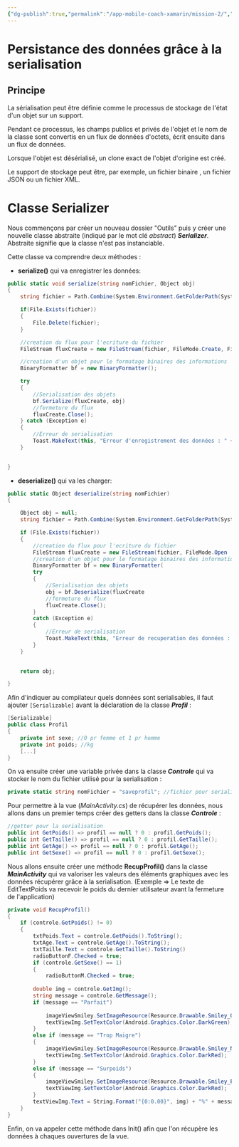 ```yaml
---
{"dg-publish":true,"permalink":"/app-mobile-coach-xamarin/mission-2/","dgPassFrontmatter":true}
---
```


# Persistance des données grâce à la serialisation

## Principe 

La sérialisation peut être définie comme le processus de stockage de l'état d'un objet sur un support. ​

Pendant ce processus, les champs publics et privés de l'objet et le nom de la classe sont convertis en un flux de données d'octets, écrit ensuite dans un flux de données. ​

Lorsque l'objet est désérialisé, un clone exact de l'objet d'origine est créé.​

Le support de stockage peut être, par exemple, un fichier binaire , un fichier JSON ou un fichier XML.​

# Classe Serializer

Nous commençons par créer un nouveau dossier "Outils" puis y créer une nouvelle classe abstraite (indiqué par le mot clé *abstract*) ***Serializer***. Abstraite signifie que la classe n'est pas instanciable.

Cette classe va comprendre deux méthodes :

- **serialize()** qui va enregistrer les données:

```c#
public static void serialize(string nomFichier, Object obj)
{
    string fichier = Path.Combine(System.Environment.GetFolderPath(System.Environment.SpecialFolder.LocalApplicationData), nomFichier);

	if(File.Exists(fichier))
    {
        File.Delete(fichier);
    }

    //creation du flux pour l'ecriture du fichier 
    FileStream fluxCreate = new FileStream(fichier, FileMode.Create, FileAccess.Write);

    //creation d'un objet pour le formatage binaires des informations
    BinaryFormatter bf = new BinaryFormatter();

    try
    {
        //Serialisation des objets 
        bf.Serialize(fluxCreate, obj)
        //fermeture du flux
        fluxCreate.Close();
    } catch (Exception e)
    {
        //Erreur de serialisation 
        Toast.MakeText(this, "Erreur d'enregistrement des données : " + e,       ToastLength.Long).Show();
    }

           
}
```

- **deserialize()** qui va les charger:

```c#
public static Object deserialize(string nomFichier)
{

    Object obj = null; 
    string fichier = Path.Combine(System.Environment.GetFolderPath(System.Environment.SpecialFolder.LocalApplicationData), nomFichier);

    if (File.Exists(fichier))
    {
        //creation du flux pour l'ecriture du fichier 
        FileStream fluxCreate = new FileStream(fichier, FileMode.Open
        //creation d'un objet pour le formatage binaires des informations
        BinaryFormatter bf = new BinaryFormatter(
        try
        {
            //Serialisation des objets 
            obj = bf.Deserialize(fluxCreate
            //fermeture du flux
            fluxCreate.Close();
        }
        catch (Exception e)
        {
            //Erreur de serialisation 
            Toast.MakeText(this, "Erreur de recuperation des données : " + e, ToastLength.Long).Show();
        }
    }

            
    return obj;

}
```

Afin d'indiquer au compilateur quels données sont serialisables, il faut ajouter `[Serializable]` avant la déclaration de la classe ***Profil*** :
```c#
[Serializable]
public class Profil
{
    private int sexe; //0 pr femme et 1 pr homme
    private int poids; //kg
    [...]
}
```

On va ensuite créer une variable privée dans la classe ***Controle*** qui va stocker le nom du fichier utilisé pour la serialisation :

```c#
private static string nomFichier = "saveprofil"; //fichier pour serialisation
```

Pour permettre à la vue (*MainActivity.cs*) de récupérer les données, nous allons dans un premier temps créer des getters dans la classe ***Controle*** :

```c#
//getter pour la serialisation
public int GetPoids() => profil == null ? 0 : profil.GetPoids();
public int GetTaille() => profil == null ? 0 : profil.GetTaille();
public int GetAge() => profil == null ? 0 : profil.GetAge();
public int GetSexe() => profil == null ? 0 : profil.GetSexe();
```

Nous allons ensuite créer une méthode **RecupProfil()** dans la classe ***MainActivity*** qui va valoriser les valeurs des éléments graphiques avec les données récupérer grâce à la serialisation. (Exemple => Le texte de EditTextPoids va recevoir le poids du dernier utilisateur avant la fermeture de l'application)

```c#
private void RecupProfil()
{
    if (controle.GetPoids() != 0)
    {
        txtPoids.Text = controle.GetPoids().ToString();
        txtAge.Text = controle.GetAge().ToString();
        txtTaille.Text = controle.GetTaille().ToString()
        radioButtonF.Checked = true;
        if (controle.GetSexe() == 1)
        {
            radioButtonM.Checked = true;
        
        double img = controle.GetImg();
        string message = controle.GetMessage();
        if (message == "Parfait")
        
            imageViewSmiley.SetImageResource(Resource.Drawable.Smiley_Ok);
            textViewImg.SetTextColor(Android.Graphics.Color.DarkGreen);
        }
        else if (message == "Trop Maigre")
        {
            imageViewSmiley.SetImageResource(Resource.Drawable.Smiley_No);
            textViewImg.SetTextColor(Android.Graphics.Color.DarkRed);
        }
        else if (message == "Surpoids")
        {
            imageViewSmiley.SetImageResource(Resource.Drawable.Smiley_PasTop);
            textViewImg.SetTextColor(Android.Graphics.Color.DarkRed);
        }
        textViewImg.Text = String.Format("{0:0.00}", img) + "%" + message;
    }
}
```

Enfin, on va appeler cette méthode dans Init() afin que l'on récupère les données à chaques ouvertures de la vue.
